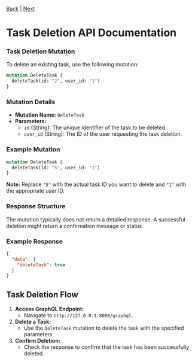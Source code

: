 [Back](/readme/page-0004.md) | [Next](/readme/page-0006.md)

# Task Deletion API Documentation

### Task Deletion Mutation
To delete an existing task, use the following mutation:

```graphql
mutation DeleteTask {
  deleteTask(id: "2", user_id: "1")
}
```

### Mutation Details
- **Mutation Name:** `DeleteTask`
- **Parameters:**
  - `id` (String): The unique identifier of the task to be deleted.
  - `user_id` (String): The ID of the user requesting the task deletion.

### Example Mutation
```graphql
mutation DeleteTask {
  deleteTask(id: "5", user_id: "1")
}
```

**Note:** Replace `"5"` with the actual task ID you want to delete and `"1"` with the appropriate user ID.

### Response Structure
The mutation typically does not return a detailed response. A successful deletion might return a confirmation message or status.

### Example Response
```json
{
  "data": {
    "deleteTask": true
  }
}
```

## Task Deletion Flow
1. **Access GraphQL Endpoint:**
   - Navigate to `http://127.0.0.1:8000/graphql`.
1. **Delete a Task:**
   - Use the `DeleteTask` mutation to delete the task with the specified parameters.
1. **Confirm Deletion:**
   - Check the response to confirm that the task has been successfully deleted.